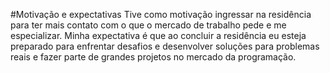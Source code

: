 #Motivação e expectativas
Tive como motivação ingressar na residência para ter mais contato com o que o mercado de trabalho pede e me especializar. 
Minha expectativa é que ao concluir a residência eu esteja preparado para enfrentar desafios e desenvolver soluções para problemas reais e fazer parte de grandes projetos no mercado da programação.